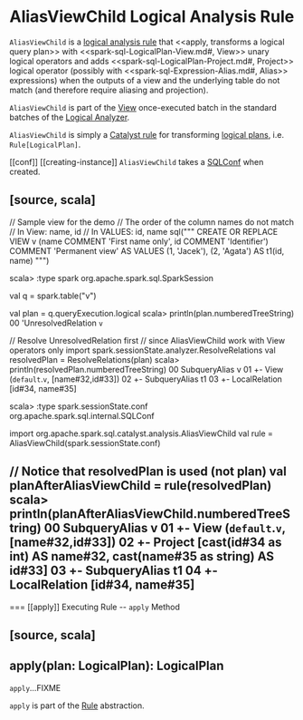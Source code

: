 # AliasViewChild Logical Analysis Rule

`AliasViewChild` is a [logical analysis rule](../Analyzer.md#batches) that <<apply, transforms a logical query plan>> with <<spark-sql-LogicalPlan-View.md#, View>> unary logical operators and adds <<spark-sql-LogicalPlan-Project.md#, Project>> logical operator (possibly with <<spark-sql-Expression-Alias.md#, Alias>> expressions) when the outputs of a view and the underlying table do not match (and therefore require aliasing and projection).

`AliasViewChild` is part of the [View](../Analyzer.md#View) once-executed batch in the standard batches of the [Logical Analyzer](../Analyzer.md).

`AliasViewChild` is simply a [Catalyst rule](../catalyst/Rule.md) for transforming [logical plans](../logical-operators/LogicalPlan.md), i.e. `Rule[LogicalPlan]`.

[[conf]]
[[creating-instance]]
`AliasViewChild` takes a [SQLConf](../SQLConf.md) when created.

[source, scala]
----
// Sample view for the demo
// The order of the column names do not match
// In View: name, id
// In VALUES: id, name
sql("""
  CREATE OR REPLACE VIEW v (name COMMENT 'First name only', id COMMENT 'Identifier') COMMENT 'Permanent view'
  AS VALUES (1, 'Jacek'), (2, 'Agata') AS t1(id, name)
  """)

scala> :type spark
org.apache.spark.sql.SparkSession

val q = spark.table("v")

val plan = q.queryExecution.logical
scala> println(plan.numberedTreeString)
00 'UnresolvedRelation `v`

// Resolve UnresolvedRelation first
// since AliasViewChild work with View operators only
import spark.sessionState.analyzer.ResolveRelations
val resolvedPlan = ResolveRelations(plan)
scala> println(resolvedPlan.numberedTreeString)
00 SubqueryAlias v
01 +- View (`default`.`v`, [name#32,id#33])
02    +- SubqueryAlias t1
03       +- LocalRelation [id#34, name#35]

scala> :type spark.sessionState.conf
org.apache.spark.sql.internal.SQLConf

import org.apache.spark.sql.catalyst.analysis.AliasViewChild
val rule = AliasViewChild(spark.sessionState.conf)

// Notice that resolvedPlan is used (not plan)
val planAfterAliasViewChild = rule(resolvedPlan)
scala> println(planAfterAliasViewChild.numberedTreeString)
00 SubqueryAlias v
01 +- View (`default`.`v`, [name#32,id#33])
02    +- Project [cast(id#34 as int) AS name#32, cast(name#35 as string) AS id#33]
03       +- SubqueryAlias t1
04          +- LocalRelation [id#34, name#35]
----

=== [[apply]] Executing Rule -- `apply` Method

[source, scala]
----
apply(plan: LogicalPlan): LogicalPlan
----

`apply`...FIXME

`apply` is part of the [Rule](../catalyst/Rule.md#apply) abstraction.
